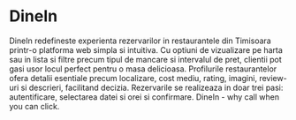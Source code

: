 # DineIn

DineIn redefineste experienta rezervarilor in restaurantele din Timisoara printr-o platforma web simpla si intuitiva. Cu optiuni de vizualizare pe harta sau in lista si filtre precum tipul de mancare si intervalul de pret, clientii pot gasi usor locul perfect pentru o masa delicioasa. Profilurile restaurantelor ofera detalii esentiale precum localizare, cost mediu, rating, imagini, review-uri si descrieri, facilitand decizia. Rezervarile se realizeaza in doar trei pasi: autentificare, selectarea datei si orei si confirmare. DineIn - why call when you can click.
